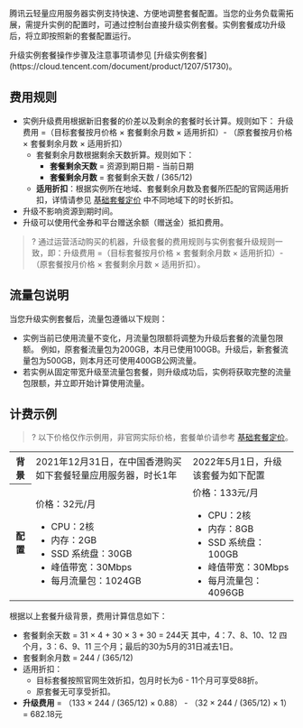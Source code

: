 腾讯云轻量应用服务器实例支持快速、方便地调整套餐配置。当您的业务负载需拓展，需提升实例的配置时，可通过控制台直接升级实例套餐。实例套餐成功升级后，将立即按照新的套餐配置运行。

<dx-alert infotype="explain" title="">
升级实例套餐操作步骤及注意事项请参见 [升级实例套餐](https://cloud.tencent.com/document/product/1207/51730)。
</dx-alert>

## 费用规则
- 实例升级费用根据新旧套餐的价差以及剩余的套餐时长计算。规则如下：
升级费用 =（目标套餐按月价格 × 套餐剩余月数 × 适用折扣）- （原套餐按月价格 × 套餐剩余月数 × 适用折扣）
	- 套餐剩余月数根据剩余天数折算。规则如下：
		- **套餐剩余天数** = 资源到期日期 - 当前日期
		- **套餐剩余月数** = 套餐剩余天数 / (365/12)
	- **适用折扣**：根据实例所在地域、套餐剩余月数及套餐所匹配的官网适用折扣，详情请参见 [基础套餐定价](https://cloud.tencent.com/document/product/1207/44368#basisPrice) 中不同地域下的时长折扣。 
- 升级不影响资源到期时间。
- 升级可以使用代金券和平台赠送余额（赠送金）抵扣费用。
>? 通过运营活动购买的机器，升级套餐的费用规则与实例套餐升级规则一致，即：升级费用 =（目标套餐按月价格 × 套餐剩余月数 × 适用折扣）- （原套餐按月价格 × 套餐剩余月数 × 适用折扣）。 


## 流量包说明
当您升级实例套餐后，流量包遵循以下规则：
- 实例当前已使用流量不变化，月流量包限额将调整为升级后套餐的流量包限额。
例如，原套餐流量包为200GB，本月已使用100GB。升级后，新套餐流量包为500GB，则本月还可使用400GB公网流量。
- 若实例从固定带宽升级至流量包套餐，则升级成功后，实例将获取完整的流量包限额，并立即开始计算使用流量。



## 计费示例
>? 以下价格仅作示例用，非官网实际价格，套餐单价请参考 [基础套餐定价](https://cloud.tencent.com/document/product/1207/44368#basisPrice)。


<table>
<tr>
<th>背景</th>
<td>2021年12月31日，在中国香港购买如下套餐轻量应用服务器，时长1年</td>
<td>2022年5月1日，升级该套餐为如下配置</td>
</tr>
<tr>
<th>配置</th>
<td>
价格：32元/月
<ul class="params">
<li>CPU：2核</li>
<li>内存：2GB</li>
<li>SSD 系统盘：30GB</li>
<li>峰值带宽：30Mbps</li>
<li>每月流量包：1024GB</li>
</ul>
</td>
<td>
价格：133元/月
<ul class="params">
<li>CPU：2核</li>
<li>内存：8GB</li>
<li>SSD 系统盘：100GB</li>
<li>峰值带宽：30Mbps</li>
<li>每月流量包：4096GB</li>
</ul>
</td>
</tr>
</table>

根据以上套餐升级背景，费用计算信息如下：
- 套餐剩余天数 = 31 × 4 + 30 × 3 + 30 = 244天
 其中，4：7、8、10、12 四个月，3：6、9、11 三个月；最后的30为5月的31日减去1日。 
- 套餐剩余月数 = 244 / (365/12) 
- 适用折扣：
  - 目标套餐按照官网生效折扣，包月时长为6 - 11个月可享受88折。
  - 原套餐无可享受折扣。
- **升级费用** = （133 × 244 / (365/12) × 0.88） - （32 × 244 / (365/12) × 1） = 682.18元

<style>
 .params{margin-bottom:0px !important;}
</style>

